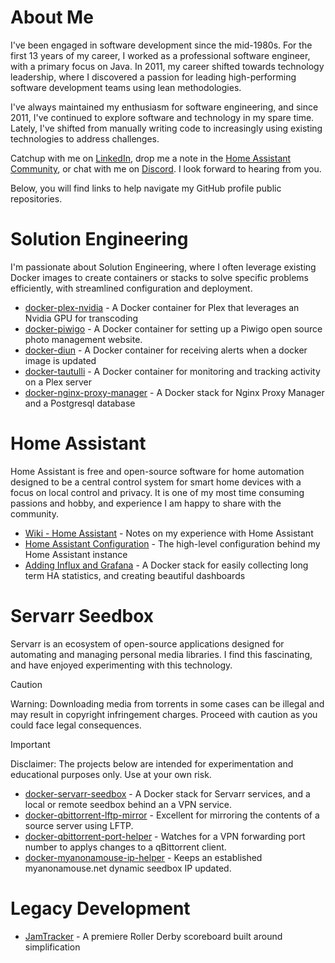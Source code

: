 # About Me
I've been engaged in software development since the mid-1980s. For the first 13 years of my career, I worked as a professional software engineer, with a primary focus on Java. In 2011, my career shifted towards technology leadership, where I discovered a passion for leading high-performing software development teams using lean methodologies.

I've always maintained my enthusiasm for software engineering, and since 2011, I've continued to explore software and technology in my spare time. Lately, I've shifted from manually writing code to increasingly using existing technologies to address challenges.

Catchup with me on [LinkedIn](https://www.linkedin.com/in/steventheisen/), drop me a note in the [Home Assistant Community](https://community.home-assistant.io/), or chat with me on [Discord](https://discordapp.com/users/1068267562988740689). I look forward to hearing from you.

Below, you will find links to help navigate my GitHub profile public repositories. 

# Solution Engineering
I'm passionate about Solution Engineering, where I often leverage existing Docker images to create containers or stacks to solve specific problems efficiently, with streamlined configuration and deployment.

- [docker-plex-nvidia](https://github.com/tyzen9/docker-plex-nvidia) - A Docker container for Plex that leverages an Nvidia GPU for transcoding
- [docker-piwigo](https://github.com/tyzen9/docker-piwigo) - A Docker container for setting up a Piwigo open source photo management website.
- [docker-diun](https://github.com/tyzen9/docker-diun) - A Docker container for receiving alerts when a docker image is updated
- [docker-tautulli](https://github.com/tyzen9/docker-tautulli) - A Docker container for monitoring and tracking activity on a Plex server
- [docker-nginx-proxy-manager](https://github.com/tyzen9/docker-nginx-proxy-manager) - A Docker stack for Nginx Proxy Manager and a Postgresql database

# Home Assistant
Home Assistant is free and open-source software for home automation designed to be a central control system for smart home devices with a focus on local control and privacy. It is one of my most time consuming passions and hobby, and experience I am happy to share with the community.

- [Wiki - Home Assistant](https://github.com/tyzen9/homeassistant-config/wiki#-home-assistant-wiki) - Notes on my experience with Home Assistant
- [Home Assistant Configuration](https://github.com/tyzen9/homeassistant-config) - The high-level configuration behind my Home Assistant instance
- [Adding Influx and Grafana](https://github.com/tyzen9/docker-ha-influxdb-grafana) - A Docker stack for easily collecting long term HA statistics, and creating beautiful dashboards 

# Servarr Seedbox
Servarr is an ecosystem of open-source applications designed for automating and managing personal media libraries. 
I find this fascinating, and have enjoyed experimenting with this technology. 

> [!CAUTION]
> Warning: Downloading media from torrents in some cases can be illegal and may result in copyright infringement charges. 
> Proceed with caution as you could face legal consequences. 

> [!IMPORTANT]
> Disclaimer: The projects below are intended for experimentation and educational purposes only. Use at your own risk.

- [docker-servarr-seedbox](https://github.com/tyzen9/docker-servarr-seedbox) - A Docker stack for Servarr services, and a local or remote seedbox behind an a VPN service. 
- [docker-qbittorrent-lftp-mirror](https://github.com/tyzen9/docker-lftp-mirror) - Excellent for mirroring the contents of a source server using LFTP.
- [docker-qbittorrent-port-helper](https://github.com/tyzen9/docker-qbittorrent-port-helper) - Watches for a VPN forwarding port number to applys changes to a qBittorrent client.
- [docker-myanonamouse-ip-helper](https://github.com/tyzen9/docker-myanonamouse-ip-helper) - Keeps an established myanonamouse.net dynamic seedbox IP updated.

# Legacy Development
- [JamTracker](https://github.com/tyzen9/jamtracker-flex) - A premiere Roller Derby scoreboard built around simplification